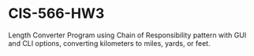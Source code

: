 # CIS-566-HW3
Length Converter Program using Chain of Responsibility pattern with GUI and CLI options, converting kilometers to miles, yards, or feet.
